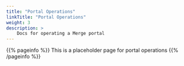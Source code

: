 ```yaml
---
title: "Portal Operations"
linkTitle: "Portal Operations"
weight: 3
description: >
    Docs for operating a Merge portal
---
```



{{% pageinfo %}}
This is a placeholder page for portal operations
{{% /pageinfo %}}
